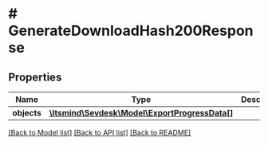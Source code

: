 # # GenerateDownloadHash200Response

## Properties

Name | Type | Description | Notes
------------ | ------------- | ------------- | -------------
**objects** | [**\Itsmind\Sevdesk\Model\ExportProgressData[]**](ExportProgressData.md) |  | [optional]

[[Back to Model list]](../../README.md#models) [[Back to API list]](../../README.md#endpoints) [[Back to README]](../../README.md)
